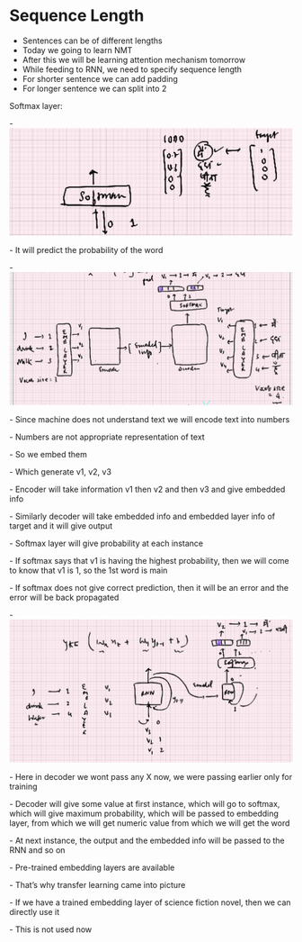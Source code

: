 # Sequence Length

* Sentences can be of different lengths
* Today we going to learn NMT
* After this we will be learning attention mechanism tomorrow
* While feeding to RNN, we need to specify sequence length
* For shorter sentence we can add padding
* For longer sentence we can split into 2

&#x20;

Softmax layer:

\-        ![](<../.gitbook/assets/image (4).png>)

\-        It will predict the probability of the word

&#x20;

\-        ![](<../.gitbook/assets/image (5).png>)

\-        Since machine does not understand text we will encode text into numbers

\-        Numbers are not appropriate representation of text

\-        So we embed them

\-        Which generate v1, v2, v3

\-        Encoder will take information v1 then v2 and then v3 and give embedded info

\-        Similarly decoder will take embedded info and embedded layer info of target and it will give output

\-        Softmax layer will give probability at each instance

\-        If softmax says that v1 is having the highest probability, then we will come to know that v1 is 1, so the 1st word is main

\-        If softmax does not give correct prediction, then it will be an error and the error will be back propagated

&#x20;

\-        ![](<../.gitbook/assets/image (6).png>)

\-        Here in decoder we wont pass any X now, we were passing earlier only for training

\-        Decoder will give some value at first instance, which will go to softmax, which will give maximum probability, which will be passed to embedding layer, from which we will get numeric value from which we will get the word

\-        At next instance, the output and the embedded info will be passed to the RNN and so on

&#x20;

\-        Pre-trained embedding layers are available

\-        That’s why transfer learning came into picture

\-        If we have a trained embedding layer of science fiction novel, then we can directly use it

\-        This is not used now

&#x20;

&#x20;

&#x20;
